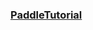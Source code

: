 ### [PaddleTutorial](https://www.paddlepaddle.org.cn/documentation/docs/zh/guides/index_cn.html)



